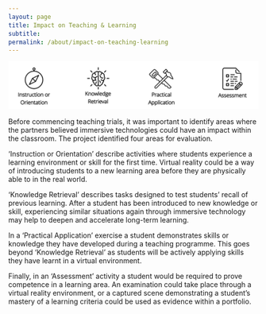 ```yaml
---
layout: page
title: Impact on Teaching & Learning
subtitle: 
permalink: /about/impact-on-teaching-learning
---
```


![Impact on Teaching & Learning](/images/about/impact-on-teaching-learning.png "Impact on Teaching & Learning")

Before commencing teaching trials, it was important to identify areas where the partners believed immersive technologies could have an impact within the classroom. The project identified four areas for evaluation.

‘Instruction or Orientation’ describe activities where students experience a learning environment or skill for the first time. Virtual reality could be a way of introducing students to a new learning area before they are physically able to in the real world.

‘Knowledge Retrieval’ describes tasks designed to test students’ recall of previous learning. After a student has been introduced to new knowledge or skill, experiencing similar situations again through immersive technology may help to deepen and accelerate long-term learning.

In a ‘Practical Application’ exercise a student demonstrates skills or knowledge they have developed during a teaching programme. This goes beyond ‘Knowledge Retrieval’ as students will be actively applying skills they have learnt in a virtual environment.

Finally, in an ‘Assessment’ activity a student would be required to prove competence in a learning area. An examination could take place through a virtual reality environment, or a captured scene demonstrating a student’s mastery of a learning criteria could be used as evidence within a portfolio. 
